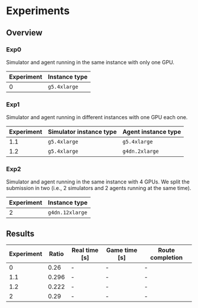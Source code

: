 # Experiments

## Overview

### Exp0

Simulator and agent running in the same instance with only one GPU.

Experiment | Instance type
--- | --- 
0 | `g5.4xlarge`

### Exp1

Simulator and agent running in different instances with one GPU each one.

Experiment | Simulator instance type | Agent instance type
--- | --- | ---
1.1 | `g5.4xlarge` | `g5.4xlarge`
1.2 | `g5.4xlarge` | `g4dn.2xlarge`


### Exp2

Simulator and agent running in the same instance with 4 GPUs. We split the submission in two (i.e., 2 simulators and 2 agents running at the same time).

Experiment | Instance type
--- | --- 
2 | `g4dn.12xlarge`


## Results

Experiment | Ratio | Real time [s] | Game time [s] | Route completion
--- | --- | --- | --- |--- |
0 | 0.26 | - | - | -
1.1 | 0.296 | - | - | -
1.2 | 0.222 | - | - | -
2 | 0.29 | - | - | -
